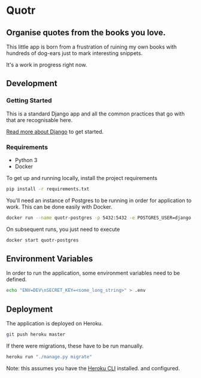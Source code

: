 Quotr
=====
Organise quotes from the books you love.
----------------------------------------

This little app is born from a frustration of ruining my own books with hundreds of dog-ears just to mark interesting snippets.

It's a work in progress right now.

## Development
### Getting Started 
This is a standard Django app and all the common practices that go with that are recognisable here.

[Read more about Django](https://docs.djangoproject.com/en/2.2/) to get started.

### Requirements
* Python 3
* Docker

To get up and running locally, install the project requirements
```bash
pip install -r requirements.txt
```

You'll need an instance of Postgres to be running in order for application to work. This can be
done easily with Docker.

```bash
docker run --name quotr-postgres -p 5432:5432 -e POSTGRES_USER=django -e POSTGRES_PASSWORD=django postgres
```

On subsequent runs, you just need to execute
```bash
docker start quotr-postgres
```

## Environment Variables
In order to run the application, some environment variables need to be defined.

```bash
echo "ENV=DEV\nSECRET_KEY=<some_long_string>" > .env
```

## Deployment
The application is deployed on Heroku.

```bash
git push heroku master
```

If there were migrations, these have to be run manually.

```bash
heroku run "./manage.py migrate"
```

Note: this assumes you have the [Heroku CLI](https://devcenter.heroku.com/articles/heroku-cli) installed. and configured.
